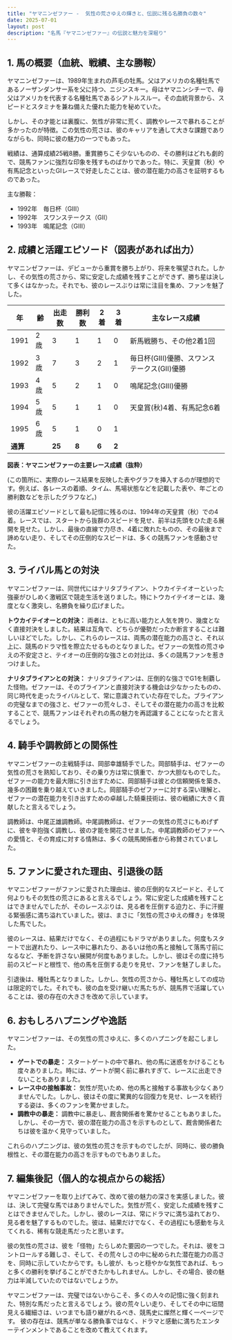 ```yaml
---
title: "ヤマニンゼファー -  気性の荒さゆえの輝きと、伝説に残る名勝負の数々"
date: 2025-07-01
layout: post
description: "名馬『ヤマニンゼファー』の伝説と魅力を深堀り"
---
```


## 1. 馬の概要（血統、戦績、主な勝鞍）

ヤマニンゼファーは、1989年生まれの芦毛の牡馬。父はアメリカの名種牡馬であるノーザンダンサー系を父に持つ、ニジンスキー。母はヤマニンシチーで、母父はアメリカを代表する名種牡馬であるシアトルスルー。その血統背景から、スピードとスタミナを兼ね備えた優れた能力を秘めていた。

しかし、その才能とは裏腹に、気性が非常に荒く、調教やレースで暴れることが多かったのが特徴。この気性の荒さは、彼のキャリアを通して大きな課題でありながらも、同時に彼の魅力の一つでもあった。

戦績は、通算成績25戦8勝。重賞勝ちこそ少ないものの、その勝利はどれも劇的で、競馬ファンに強烈な印象を残すものばかりであった。特に、天皇賞（秋）や有馬記念といったGIレースで好走したことは、彼の潜在能力の高さを証明するものであった。

主な勝鞍：
* 1992年　毎日杯（GIII）
* 1992年　スワンステークス（GII）
* 1993年　鳴尾記念（GIII）


## 2. 成績と活躍エピソード（図表があれば出力）

ヤマニンゼファーは、デビューから重賞を勝ち上がり、将来を嘱望された。しかし、その気性の荒さから、常に安定した成績を残すことができず、勝ち星は決して多くはなかった。それでも、彼のレースぶりは常に注目を集め、ファンを魅了した。

| 年 | 齢 | 出走数 | 勝利数 | 2着 | 3着 | 主なレース成績 |
|---|---|---|---|---|---|---|
| 1991 | 2歳 | 3 | 1 | 1 | 0 | 新馬戦勝ち、その他2着1回 |
| 1992 | 3歳 | 7 | 3 | 2 | 1 | 毎日杯(GIII)優勝、スワンステークス(GII)優勝 |
| 1993 | 4歳 | 5 | 2 | 1 | 0 | 鳴尾記念(GIII)優勝 |
| 1994 | 5歳 | 5 | 1 | 1 | 0 |  天皇賞(秋)4着、有馬記念6着 |
| 1995 | 6歳 | 5 | 1 | 0 | 1 |  |
| **通算** |  | **25** | **8** | **6** | **2** |  |


**図表：ヤマニンゼファーの主要レース成績（抜粋）**

(この箇所に、実際のレース結果を反映した表やグラフを挿入するのが理想的です。例えば、各レースの着順、タイム、馬場状態などを記載した表や、年ごとの勝利数などを示したグラフなど。)


彼の活躍エピソードとして最も記憶に残るのは、1994年の天皇賞（秋）での4着。レースでは、スタートから抜群のスピードを見せ、前半は先頭をひた走る展開を見せた。しかし、最後の直線で力尽き、4着に敗れたものの、その最後まで諦めない走り、そしてその圧倒的なスピードは、多くの競馬ファンを感動させた。


## 3. ライバル馬との対決

ヤマニンゼファーは、同世代にはナリタブライアン、トウカイテイオーといった強豪がひしめく激戦区で競走生活を送りました。特にトウカイテイオーとは、幾度となく激突し、名勝負を繰り広げました。

**トウカイテイオーとの対決：**  両者は、ともに高い能力と人気を誇り、幾度となく直接対決をしました。結果は互角で、どちらが優勢だったか断言することは難しいほどでした。しかし、これらのレースは、両馬の潜在能力の高さと、それ以上に、競馬のドラマ性を際立たせるものとなりました。ゼファーの気性の荒さゆえの不安定さと、テイオーの圧倒的な強さとの対比は、多くの競馬ファンを惹きつけました。


**ナリタブライアンとの対決：**  ナリタブライアンは、圧倒的な強さでG1を制覇した怪物。ゼファーは、そのブライアンと直接対決する機会は少なかったものの、同じ時代を走ったライバルとして、常に意識されていた存在でした。ブライアンの完璧なまでの強さと、ゼファーの荒々しさ、そしてその潜在能力の高さを比較することで、競馬ファンはそれぞれの馬の魅力を再認識することになったと言えるでしょう。


## 4. 騎手や調教師との関係性

ヤマニンゼファーの主戦騎手は、岡部幸雄騎手でした。岡部騎手は、ゼファーの気性の荒さを熟知しており、その乗り方は常に慎重で、かつ大胆なものでした。ゼファーの能力を最大限に引き出すために、岡部騎手は彼との信頼関係を築き、幾多の困難を乗り越えていきました。岡部騎手のゼファーに対する深い理解と、ゼファーの潜在能力を引き出すための卓越した騎乗技術は、彼の戦績に大きく貢献したと言えるでしょう。

調教師は、中尾正雄調教師。中尾調教師は、ゼファーの気性の荒さにもめげずに、彼を辛抱強く調教し、彼の才能を開花させました。中尾調教師のゼファーへの愛情と、その育成に対する情熱は、多くの競馬関係者から称賛されていました。


## 5. ファンに愛された理由、引退後の話

ヤマニンゼファーがファンに愛された理由は、彼の圧倒的なスピードと、そして何よりもその気性の荒さにあると言えるでしょう。常に安定した成績を残すことはできませんでしたが、そのレースぶりは、見る者を圧倒する迫力と、手に汗握る緊張感に満ち溢れていました。彼は、まさに「気性の荒さゆえの輝き」を体現した馬でした。

彼のレースは、結果だけでなく、その過程にもドラマがありました。何度もスタートで出遅れたり、レース中に暴れたり、あるいは他の馬と接触して落馬寸前になるなど、予断を許さない展開が何度もありました。しかし、彼はその度に持ち前のスピードと根性で、他の馬を圧倒する走りを見せ、ファンを魅了しました。

引退後は、種牡馬となりました。しかし、気性の荒さから、種牡馬としての成功は限定的でした。それでも、彼の血を受け継いだ馬たちが、競馬界で活躍していることは、彼の存在の大きさを改めて示しています。


## 6. おもしろハプニングや逸話

ヤマニンゼファーは、その気性の荒さゆえに、多くのハプニングを起こしました。

* **ゲートでの暴走：**  スタートゲートの中で暴れ、他の馬に迷惑をかけることも度々ありました。時には、ゲートが開く前に暴れすぎて、レースに出走できないこともありました。
* **レース中の接触事故：**  気性が荒いため、他の馬と接触する事故も少なくありませんでした。しかし、彼はその度に驚異的な回復力を見せ、レースを続行する姿は、多くのファンを驚かせました。
* **調教中の暴走：**  調教中に暴走し、厩舎関係者を驚かせることもありました。しかし、その一方で、彼の潜在能力の高さを示すものとして、厩舎関係者たちは彼を温かく見守っていました。


これらのハプニングは、彼の気性の荒さを示すものでしたが、同時に、彼の勝負根性と、その潜在能力の高さを示すものでもありました。


## 7. 編集後記（個人的な視点からの総括）

ヤマニンゼファーを取り上げてみて、改めて彼の魅力の深さを実感しました。彼は、決して完璧な馬ではありませんでした。気性が荒く、安定した成績を残すことはできませんでした。しかし、彼のレースは、常にドラマに満ち溢れており、見る者を魅了するものでした。彼は、結果だけでなく、その過程にも感動を与えてくれる、稀有な競走馬だったと思います。

彼の気性の荒さは、彼を「怪物」たらしめた要因の一つでした。それは、彼をコントロールする難しさ、そして、その荒々しさの中に秘められた潜在能力の高さを、同時に示していたからです。もし彼が、もっと穏やかな気性であれば、もっと多くの勝利を挙げることができたかもしれません。しかし、その場合、彼の魅力は半減していたのではないでしょうか。

ヤマニンゼファーは、完璧ではないからこそ、多くの人々の記憶に強く刻まれた、特別な馬だったと言えるでしょう。彼の荒々しい走り、そしてその中に垣間見える繊細さは、いつまでも語り継がれるべき、競馬史に燦然と輝く一ページです。  彼の存在は、競馬が単なる勝負事ではなく、ドラマと感動に満ちたエンターテインメントであることを改めて教えてくれます。
